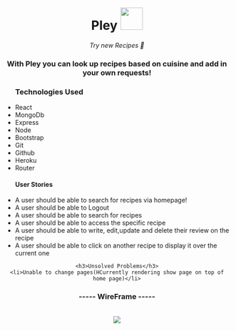 <div align="center">
   <h1> Pley <span> <img  width="50px" src="https://user-images.githubusercontent.com/57377203/191138234-0c4f38db-45e0-4a8f-b249-429718ddfa9c.png"/> </span></h1> <i>Try new Recipes 👀
 </i> 
  
  <h3>   With Pley you can look up recipes based on cuisine and add in your own requests! </h3>
  
  <ul align="left"> 
    <h3>Technologies Used </h3>
    <li>React </li>
     <li>MongoDb </li>
     <li>Express </li>
     <li>Node </li>
     <li> Bootstrap</li>
     <li> Git</li>
     <li> Github</li>
     <li> Heroku</li>
     <li>Router</li>
  </ul>
  
  
  <ul align="left">
  <h4> User Stories </h4>
    <li>A user should be able to search for recipes via homepage! </li>
      <li> A user should be able to Logout</li>
      <li>A user should be able to search for recipes  </li>
      <li> A user should be able to access the specific recipe </li>
         <li>A user should be able to write, edit,update and delete their review on the recipe  </li>
         <li> A user should be able to click on another recipe to display it over the current one </li>
     </ul>
    
    <h3>Unsolved Problems</h3>
    <li>Unable to change pages(HCurrently rendering show page on top of home page)</li>
    
  
<h3> ----- WireFrame ----- </h3> <br>
<img  align="center" src="https://user-images.githubusercontent.com/57377203/191134407-0b937448-4de8-4585-90cd-55c63d66948c.png">

  </div>
